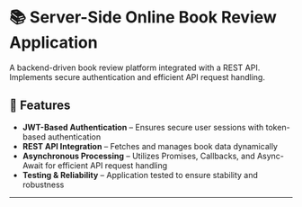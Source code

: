 # 📚 Server-Side Online Book Review Application  

A backend-driven book review platform integrated with a REST API. Implements secure authentication and efficient API request handling.  

## 🔹 Features  
- **JWT-Based Authentication** – Ensures secure user sessions with token-based authentication  
- **REST API Integration** – Fetches and manages book data dynamically  
- **Asynchronous Processing** – Utilizes Promises, Callbacks, and Async-Await for efficient API request handling  
- **Testing & Reliability** – Application tested to ensure stability and robustness  

---
